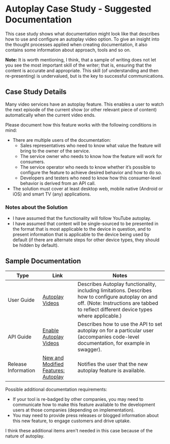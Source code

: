 # Autoplay Case Study - Suggested Documentation

This case study shows what documentation might look like that describes how to use and configure an autoplay video option. To give an insight into the thought processes applied when creating documentation, it also contains some information about approach, tools and so on.

**Note:** It is worth mentioning, I think, that a sample of writing does not let you see the most important skill of the writer; that is, ensuring that the content is accurate and appropriate. This skill (of understanding and then re-presenting) is undervalued, but is the key to  successful communications.

## Case Study Details

Many video services have an autoplay feature. This enables a user to watch the next episode of the current show (or other relevant piece of content) automatically when the current video ends.

Please document how this feature works with the following conditions in mind:
* There are multiple users of the documentation:
  * Sales representatives who need to know what value the feature will bring to the owner of the service.
  * The service owner who needs to know how the feature will work for consumers.
  * The service operator who needs to know whether it’s possible to configure the feature to achieve desired behavior and how to do so.
  * Developers and testers who need to know how this consumer-level behavior is derived from an API call.
* The solution must cover at least desktop web, mobile native (Android or iOS) and smart TV (any) applications.

### Notes about the Solution

* I have assumed that the functionality will follow YouTube autoplay. 
* I have assumed that content will be single-sourced to be presented in the format that is most applicable to the device in question, and to present information that is applicable to the device being used by default (if there are alternate steps for other device types, they should be hidden by default). 

## Sample Documentation

Type | Link | Notes
--- | --- | --- 
User Guide | [Autoplay Videos](autoplay.md) | Describes Autoplay functionality, including limitations. Describes how to configure autoplay on and off. (Note: Instructions are tabbed to reflect different device types where applicable.)
API Guide | [Enable Autoplay Videos](autoplay_api.md) | Describes how to use the API to set autoplay on for a particular user (accompanies code-level documentation, for example in swagger).
Release Information | [New and Modified Features: Autoplay](autoplay_rn.md) | Notifies the user that the new autoplay feature is available. 

Possible additional documentation requirements: 
* If your tool is re-badged by other companies, you may need to communicate how to make this feature available to the development users at those companies (depending on implementation). 
* You may need to provide press releases or blogged information about this new feature, to engage customers and drive uptake. 

I think these additional items aren't needed in this case because of the nature of autoplay. 




